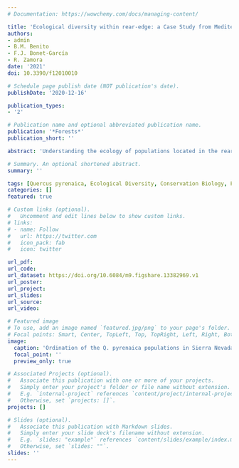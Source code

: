 ```yaml
---
# Documentation: https://wowchemy.com/docs/managing-content/

title: 'Ecological diversity within rear-edge: a Case Study from Mediterranean Quercus pyrenaica Willd.'
authors:
- admin
- B.M. Benito
- F.J. Bonet-García
- R. Zamora
date: '2021'
doi: 10.3390/f12010010

# Schedule page publish date (NOT publication's date).
publishDate: '2020-12-16'

publication_types:
- '2'

# Publication name and optional abbreviated publication name.
publication: '*Forests*'
publication_short: ''

abstract: 'Understanding the ecology of populations located in the rear edge of their distribution is key to assessing the response of the species to changing environmental conditions. Here, we focus on rear-edge populations of *Quercus pyrenaica* in Sierra Nevada (southern Iberian Peninsula) to analyze their ecological and floristic diversity. We perform multivariate analyses using high-resolution environmental information and forest inventories to determine how environmental variables differ among oak populations, and to identify population groups based on environmental and floristic composition. We find that water availability is a key variable in explaining the distribution of *Q. pyrenaica* and the floristic diversity of their accompanying communities within its rear edge. Three cluster of oak populations were identified based on environmental variables. We found differences among these clusters regarding plant diversity, but not for forest attributes. A remarkable match between the populations clustering derived from analysis of environmental variables and the ordination of the populations according to species composition was found. The diversity of ecological behaviors for *Q. pyrenaica* populations in this rear edge are consistent with the high genetic diversity shown by populations of this oak in the Sierra Nevada. The identification of differences between oak populations within the rear-edge with respect to environmental variables can aid with planning the forest management and restoration actions, particularly considering the importance of some environmental factors in key ecological aspects.'

# Summary. An optional shortened abstract.
summary: ''

tags: [Quercus pyrenaica, Ecological Diversity, Conservation Biology, Floristic Diversity, Oak woodlands, Sierra Nevada, Field inventories]
categories: []
featured: true

# Custom links (optional).
#   Uncomment and edit lines below to show custom links.
# links:
# - name: Follow
#   url: https://twitter.com
#   icon_pack: fab
#   icon: twitter

url_pdf: 
url_code:
url_dataset: https://doi.org/10.6084/m9.figshare.13382969.v1
url_poster:
url_project:
url_slides:
url_source:
url_video:

# Featured image
# To use, add an image named `featured.jpg/png` to your page's folder. 
# Focal points: Smart, Center, TopLeft, Top, TopRight, Left, Right, BottomLeft, Bottom, BottomRight.
image:
  caption: 'Ordination of the Q. pyrenaica populations in Sierra Nevada'
  focal_point: ''
  preview_only: true

# Associated Projects (optional).
#   Associate this publication with one or more of your projects.
#   Simply enter your project's folder or file name without extension.
#   E.g. `internal-project` references `content/project/internal-project/index.md`.
#   Otherwise, set `projects: []`.
projects: []

# Slides (optional).
#   Associate this publication with Markdown slides.
#   Simply enter your slide deck's filename without extension.
#   E.g. `slides: "example"` references `content/slides/example/index.md`.
#   Otherwise, set `slides: ""`.
slides: ''
---
```


